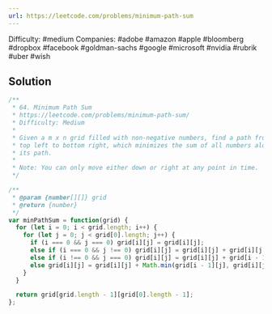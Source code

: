 ```yaml
---
url: https://leetcode.com/problems/minimum-path-sum
---
```


Difficulty: #medium
Companies: #adobe #amazon #apple #bloomberg #dropbox #facebook #goldman-sachs #google #microsoft #nvidia #rubrik #uber #wish

## Solution

```javascript
/**
 * 64. Minimum Path Sum
 * https://leetcode.com/problems/minimum-path-sum/
 * Difficulty: Medium
 *
 * Given a m x n grid filled with non-negative numbers, find a path from
 * top left to bottom right, which minimizes the sum of all numbers along
 * its path.
 *
 * Note: You can only move either down or right at any point in time.
 */

/**
 * @param {number[][]} grid
 * @return {number}
 */
var minPathSum = function(grid) {
  for (let i = 0; i < grid.length; i++) {
    for (let j = 0; j < grid[0].length; j++) {
      if (i === 0 && j === 0) grid[i][j] = grid[i][j];
      else if (i === 0 && j !== 0) grid[i][j] = grid[i][j] + grid[i][j - 1];
      else if (i !== 0 && j === 0) grid[i][j] = grid[i][j] + grid[i - 1][j];
      else grid[i][j] = grid[i][j] + Math.min(grid[i - 1][j], grid[i][j - 1]);
    }
  }

  return grid[grid.length - 1][grid[0].length - 1];
};

```
